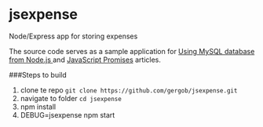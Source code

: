 # jsexpense
Node/Express app for storing expenses

The source code serves as a sample application for [Using MySQL database from Node.js ](https://www.freelancer.com/community/articles/using-mysql-database-from-node-js-guide) and [JavaScript Promises](https://www.freelancer.com/community/articles/javascript-promises-guide) articles.

###Steps to build
1. clone te repo `git clone https://github.com/gergob/jsexpense.git`
1. navigate to folder `cd jsexpense`
1. npm install
1. DEBUG=jsexpense npm start

